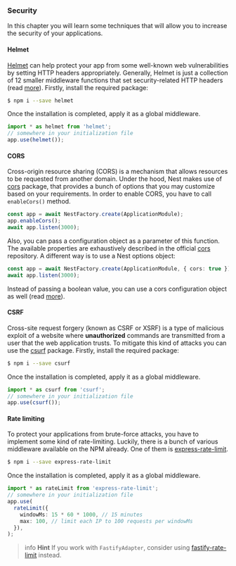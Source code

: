 ### Security

In this chapter you will learn some techniques that will allow you to increase the security of your applications.

#### Helmet

[Helmet](https://github.com/helmetjs/helmet) can help protect your app from some well-known web vulnerabilities by setting HTTP headers appropriately. Generally, Helmet is just a collection of 12 smaller middleware functions that set security-related HTTP headers (read [more](https://github.com/helmetjs/helmet#how-it-works)). Firstly, install the required package:

```bash
$ npm i --save helmet
```

Once the installation is completed, apply it as a global middleware.

```typescript
import * as helmet from 'helmet';
// somewhere in your initialization file
app.use(helmet());
```

#### CORS

Cross-origin resource sharing (CORS) is a mechanism that allows resources to be requested from another domain. Under the hood, Nest makes use of [cors](https://github.com/expressjs/cors) package, that provides a bunch of options that you may customize based on your requirements. In order to enable CORS, you have to call `enableCors()` method.

```typescript
const app = await NestFactory.create(ApplicationModule);
app.enableCors();
await app.listen(3000);
```

Also, you can pass a configuration object as a parameter of this function. The available properties are exhaustively described in the official [cors](https://github.com/expressjs/cors) repository. A different way is to use a Nest options object:

```typescript
const app = await NestFactory.create(ApplicationModule, { cors: true });
await app.listen(3000);
```

Instead of passing a boolean value, you can use a cors configuration object as well (read [more](https://github.com/expressjs/cors#configuration-options)).

#### CSRF

Cross-site request forgery (known as CSRF or XSRF) is a type of malicious exploit of a website where **unauthorized** commands are transmitted from a user that the web application trusts. To mitigate this kind of attacks you can use the [csurf](https://github.com/expressjs/csurf) package. Firstly, install the required package:

```bash
$ npm i --save csurf
```

Once the installation is completed, apply it as a global middleware.

```typescript
import * as csurf from 'csurf';
// somewhere in your initialization file
app.use(csurf());
```

#### Rate limiting

To protect your applications from brute-force attacks, you have to implement some kind of rate-limiting. Luckily, there is a bunch of various middleware available on the NPM already. One of them is [express-rate-limit](https://github.com/nfriedly/express-rate-limit).

```bash
$ npm i --save express-rate-limit
```

Once the installation is completed, apply it as a global middleware.

```typescript
import * as rateLimit from 'express-rate-limit';
// somewhere in your initialization file
app.use(
  rateLimit({
    windowMs: 15 * 60 * 1000, // 15 minutes
    max: 100, // limit each IP to 100 requests per windowMs
  }),
);
```

> info **Hint** If you work with `FastifyAdapter`, consider using [fastify-rate-limit](https://github.com/fastify/fastify-rate-limit) instead.
